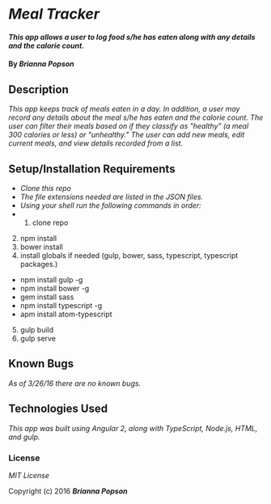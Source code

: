 # _Meal Tracker_

#### _This app allows a user to log food s/he has eaten along with any details and the calorie count._

#### By _**Brianna Popson**_

## Description

_This app keeps track of meals eaten in a day. In addition, a user may record any details about the meal s/he has eaten and the calorie count. The user can filter their meals based on if they classify as "healthy" (a meal 300 calories or less) or "unhealthy." The user can add new meals, edit current meals, and view details recorded from a list._

## Setup/Installation Requirements

* _Clone this repo_
* _The file extensions needed are listed in the JSON files._
* _Using your shell run the following commands in order:_
* 1. clone repo
2. npm install
3. bower install
4. install globals if needed (gulp, bower, sass, typescript, typescript packages.)
  * npm install gulp -g
  * npm install bower -g
  * gem install sass
  * npm install typescript -g
  * apm install atom-typescript
5. gulp build
6. gulp serve


## Known Bugs

_As of 3/26/16 there are no known bugs._

## Technologies Used

_This app was built using Angular 2, along with TypeScript, Node.js, HTML, and gulp._

### License

*MIT License*

Copyright (c) 2016 **_Brianna Popson_**
